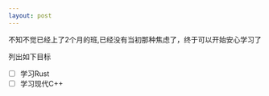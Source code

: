 ```yaml
---
layout: post
---
```


不知不觉已经上了2个月的班,已经没有当初那种焦虑了，终于可以开始安心学习了

列出如下目标
- [ ] 学习Rust
- [ ] 学习现代C++